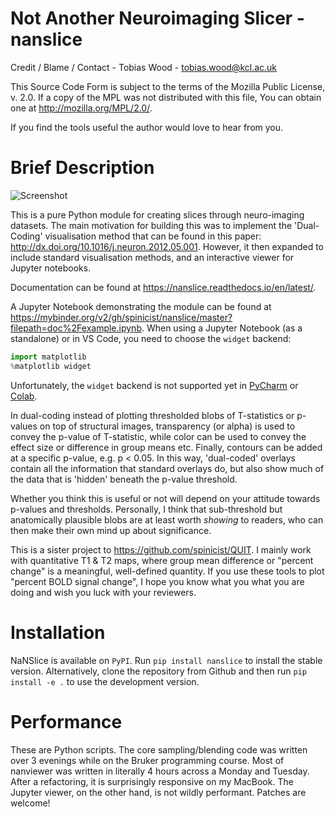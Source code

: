 # Not Another Neuroimaging Slicer - nanslice #

Credit / Blame / Contact - Tobias Wood - tobias.wood@kcl.ac.uk

This Source Code Form is subject to the terms of the Mozilla Public
License, v. 2.0. If a copy of the MPL was not distributed with this
file, You can obtain one at http://mozilla.org/MPL/2.0/.
 
If you find the tools useful the author would love to hear from you.

# Brief Description #

![Screenshot](doc/dualcode.png)

This is a pure Python module for creating slices through neuro-imaging datasets.
The main motivation for building this was to implement the 'Dual-Coding'
visualisation method that can be found in this paper: 
http://dx.doi.org/10.1016/j.neuron.2012.05.001. However, it then expanded to
include standard visualisation methods, and an interactive viewer for Jupyter
notebooks.

Documentation can be found at https://nanslice.readthedocs.io/en/latest/.

A Jupyter Notebook demonstrating the module can be found at https://mybinder.org/v2/gh/spinicist/nanslice/master?filepath=doc%2Fexample.ipynb.
When using a Jupyter Notebook (as a standalone) or in VS Code, you need to choose the `widget` backend:

```python
import matplotlib
%matplotlib widget
```

Unfortunately, the `widget` backend is not supported yet in [PyCharm](https://youtrack.jetbrains.com/issue/PY-38292) or [Colab](https://github.com/googlecolab/colabtools/issues/86).

In dual-coding instead of plotting thresholded blobs of T-statistics or p-values
on top of structural images, transparency (or alpha) is used to convey the 
p-value of T-statistic, while color can be used to convey the effect size or
difference in group means etc. Finally, contours can be added at a specific
p-value, e.g. p < 0.05. In this way, 'dual-coded' overlays contain all the
information that standard overlays do, but also show much of the data that is
'hidden' beneath the p-value threshold.

Whether you think this is useful or not will depend on your attitude towards
p-values and thresholds. Personally, I think that sub-threshold but
anatomically plausible blobs are at least worth *showing* to readers, who can
then make their own mind up about significance.

This is a sister project to https://github.com/spinicist/QUIT. I mainly work
with quantitative T1 & T2 maps, where group mean difference or "percent change"
is a meaningful, well-defined quantity. If you use these tools to plot "percent
BOLD signal change", I hope you know what you what you are doing and wish you
luck with your reviewers.

# Installation #

NaNSlice is available on `PyPI`. Run `pip install nanslice` to install the
stable version. Alternatively, clone the repository from Github and then run
`pip install -e .` to use the development version.

# Performance #

These are Python scripts. The core sampling/blending code was written over 3
evenings while on the Bruker programming course. Most of nanviewer was written
in literally 4 hours across a Monday and Tuesday. After a refactoring, it is
surprisingly responsive on my MacBook. The Jupyter viewer, on the other hand,
is not wildly performant. Patches are welcome!